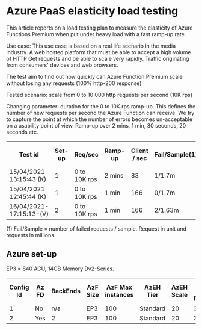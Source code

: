 # Azure PaaS elasticity load testing

This article reports on a load testing plan to measure the elasticity of Azure Functions Premium when put under heavy load with a fast ramp-up rate.

Use case:
This use case is based on a real life scenario in the media industry. A web hosted platform that must be able to accept a high volume of HTTP Get requests and be able to scale very rapidly. Traffic originating from consumers' devices and web browsers.

The test aim to find out how quickly can Azure Function Premium scale without losing any requests (100% http-200 response)

Tested scenario: scale from 0 to 10 000 http requests per second (10K rps)

Changing parameter: duration for the 0 to 10K rps ramp-up. This defines the number of new requests per second the Azure Function can receive. We try to capture the point at which the number of errors becomes un-acceptable on a usability point of view. Ramp-up over 2 mins, 1 min, 30 seconds, 20 seconds etc.


<table style="width:100%">
  <tr>
    <th>Test id</th>
    <th>Set-up</th>
    <th>Req/sec</th>
    <th>Ramp-up</th>
    <th>Client / sec</th>
    <th>Fail/Sample(1)</th>
    <th>Avg rps</th>
    <th>Duration</th>
    <th>Azure Function instances</th>
    <th>Test report<th>
  </tr>
  <tr>
    <td>15/04/2021 13:15:43 (K)</td>
    <td>1</td>
    <td>0 to 10K rps</td>
    <td>2 mins</td>
    <td>83</td>
    <td>1/1.7m</td>
        <td></td>
    <td>3 min</td>
    <td>15</td>
    <td></td>
</tr>
  <tr>
    <td>15/04/2021 12:45:44 (K)</td>
    <td>1</td>
    <td>0 to 10K rps</td>
    <td>1 min</td>
    <td>166</td>
    <td>0/1.7m</td>
            <td></td>
    <td>3 min</td>
    <td>15</td>
    <td></td>
  </tr>
    <tr>
    <td>16/04/2021-17:15:13-(V)</td>
    <td>2</td>
    <td>0 to 10K rps</td>
    <td>1 min</td>
    <td>166</td>
    <td>2/1.63m</td>
            <td>8500</td>
    <td>240 secs</td>
    <td>?</td>
    <td><a target="_blank" href="https://sareportsloadtesting.blob.core.windows.net/testingreports/16042021_171513_(V)/artifacts/dashboard/index.html">Report</a></td>
  </tr>
</table>

(1) Fail/Sample = number of failed requests / sample. Request in unit and requests in millions.

## Azure set-up

EP3 = 840 ACU, 14GB Memory Dv2-Series.

<table style="width:100%">
  <tr>
    <th>Config Id</th>
    <th>Az FD</th>
    <th>BackEnds</th>
    <th>AzF Size</th>
    <th>AzF Max instances</th>
    <th>AzEH Tier</th>
    <th>AzEH Scale</th>
    <th>AzEH Hub Partitions</th>
  </tr>
  <tr>
    <td>1</td>
    <td>No</td>
    <td>n/a</td>
    <td>EP3</td>
    <td>100</td>
    <td>Standard</td>
    <td>20</td>
    <td>32</td>
</tr>
  <tr>
    <td>2</td>
    <td>Yes</td>
    <td>2</td>
    <td>EP3</td>
    <td>100</td>
    <td>Standard</td>
    <td>20</td>
    <td>32</td>
  </tr>

</table>